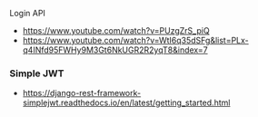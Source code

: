 Login API

- https://www.youtube.com/watch?v=PUzgZrS_piQ
- https://www.youtube.com/watch?v=WtI6q35dSFg&list=PLx-q4INfd95FWHy9M3Gt6NkUGR2R2yqT8&index=7

### Simple JWT

- https://django-rest-framework-simplejwt.readthedocs.io/en/latest/getting_started.html